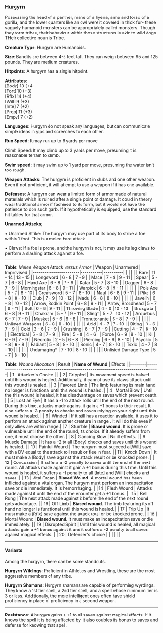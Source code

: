 ### Hurgyrn
Possessing the head of a panther, mane of a hyena, arms and torso of a gorilla, and the lower quarters like an owl were it covered in thick fur- these vaguely humanoid monsters can be appropriately called monsters. Though they form tribes, their behaviour within those structures is akin to wild dogs. THeir collective noun is Tribe. 

**Creature Type**: Hurgyrn are Humanoids.

**Size**: Bandits are between 4-5 feet tall. They can weigh between 95 and 125 pounds. They are medium creatures.

**Hitpoints**: A hurgyrn has a single hitpoint.

**Attributes**:  
[Body] 13 (+4)  
[Fort] 10 (+3)  
[Rflx] 14 (+4)  
[Will] 9  (+3)  
[Inte] 7  (+2)  
[Prcp] 11 (+3)  
[Empy] 7  (+2)  

**Languages**: Hurgyrn do not speak any languages, but can communicate simple ideas in yips and screeches to each other.

**Run Speed**: It may run up to 6 yards per move.

Climb Speed: It may climb up to 3 yards per move, presuming it is reasonable terrain to climb.

**Swim speed**: It may swim up to 1 yard per move, presuming the water isn’t too rough.

**Weapon Attacks**: The hurgyrn is proficient in clubs and one other weapon. Even if not proficient, it will attempt to use a weapon if it has one available.

**Defenses**: A hurgyrn can wear a limited form of armor made of natural materials which is ruined after a single point of damage. It could in theory wear traditional armor if fashined to its form, but it would not have the patience to don such garb. If it hypothetically is equipped, use the standard hit tables for that armor.

**Unarmed Attacks**;

 • Unarmed Strike: The hurgyrn may use part of its body to strike a foe within 1 foot. This is a melee bare attack.

 • Claws: If a foe is prone, and the hurgyrn is not, it may use its leg claws to perform a slashing attack against a foe.

---------------------

**Table**: *Melee Weapon Attack versus Armor*
| Weapon                 | Unarmored | Improvised |
|------------------------|-----------|----------|
|                        |           |          |
| Bare                   | 11 - 14   | 13 - 15  |
| Longsword              | 6 - 8     | 7 - 9   |
| Mace                   | 7 - 9     | 9 - 11  |
| Spear                  | 5 - 7     | 6 - 8   |
| Hand Axe               | 6 - 8     | 7 - 9   |
| Katar                  | 5 - 7     | 8 - 10   |
| Dagger                 | 6 - 8     | 7 - 9   |
| Morningstar            | 6 - 8     | 9 - 11  |
| Warpick                | 6 - 8     | 9 - 11   |
|                        |           |          |
| Pole Axe               | 5 - 7     | 8 - 10   |
| Greatsword             | 5 - 7     | 8 - 10   |
| Maul                   | 6 - 8     | 9 - 11   |
| Pike                   | 6 - 8     | 8 - 10    |
| Club                   | 7 - 9     | 10 - 12  |
| Madu                   | 6 - 8     | 8 - 10   |
|                        |           |          |
| Javelin                | 6 - 8     | 10 - 12   |
| Arrow, Bodkin Point    | 6 - 8     | 9 - 11   |
| Arrow, Broadhead       | 5 - 7     | 9 - 11   |
| Bolt                   | 6 - 8     | 9 - 11   |
| Throwing Blade         | 4 - 6     | 10 - 13  |
| Brusgiata              | 6 - 8     | 9 - 11   |
| Chakram                | 5 - 7     | 9 - 11   |
| Sling*                 | 5 - 7     | 10 - 12  |
| Arquebus               | 6 - 7     | 7 - 9   |
| Musket                 | 5 - 6     | 6 - 8   |
| Tronutonante           | 6 - 8     | 7 - 9   |
|                        |           |          |
| Unlisted Weapons       | 6 - 8     | 8 - 10   |
|                        |           |          |
| Acid                   | 4 - 7     | 7 - 10   |
| Biting                 | 3 - 6     | 7 - 9    |
| Cold                   | 3 - 6     | 7 - 9    |
| Crushing               | 6 - 7     | 7 - 9    |
| Cutting                | 4 - 7     | 8 - 10   |
| Electrical             | 5 - 8     | 7 - 9    |
| Fire                   | 5 - 8     | 4 - 6    |
| Force                  | 6 - 9     | 8 - 10   |
| Ki                     | 6 - 9     | 7 - 9    |
| Necrotic               | 2 - 5     | 6 - 8    |
| Piercing               | 6 - 9     | 8 - 10   |
| Psychic                | 5 - 8     | 6 - 8    |
| Radiant                | 5 - 8     | 8 - 10   |
| Sonic                  | 4 - 7     | 8 - 10   |
| Toxic                  | 4 - 7     | 8 - 10   |
|                        |           |          |
| Undamaging*            | 7 - 10    | 8 - 10   |
|                        |           |          |
| Unlisted Damage Type   | 5 - 7     | 8 - 10   |

**Table**: *Wound Allocation*
| Result | **Name of Wound** | Effects                                                        |
|--------|-------------------|----------------------------------------------------------------|
|   1    | Attacker's Choice |                                                                |
|   2    | Crippled          | Its movement speed is halved until this wound is healed. Additionally, it cannot use its claws attack until this wound is healed.      |
|   3    | Favored Limb      | The limb featuring its main hand no longer is functional until this wound is healed. |
|   4    | Mortal Blow       | Until the this wound is healed, it has disadvantage on saves which prevent death. |
|   5    | Lost an Eye       | It has a -1 to attack rolls until the end of the next round. During this time, attacks made against it gain a +1 bonus to their result. It also suffers a -3 penalty to checks and saves relying on your sight until this wound is healed. |
|   6    | Winded            | If it still has a reaction available, it uses it to perform an attack against another creature in range . It will do this even if only allies are within range.|
|   7    | Stumble | **Biased wound**. It is prone or vulnerable until the end of the round, its choice. If it already suffers from one, it must choose the other. |
|   8    | Glancing Blow     | No ill effects.                                     |
|   9    | Muscle Damage     | It has a -2 to all [Body] checks and saves until this wound is healed. |
|   10   | Painful Wound   | The hurgyrn must succeed a [Will] save with a DV equal to the attack roll result or flee in fear. |
|   11   | Knock Down | It must make a [Body] save against the attack result or be knocked prone. |
|   12   | Concussion | It suffers a -2 penalty to saves until the end of the next round. All attacks made against it gain a +1 bonus during this time. Until this wound is healed, it suffers a -1 penalty to all [Inte] and [Will] checks and saves. |
|   13   | Vital Organ | **Biased Wound**. A mortal wound has been inflicted against a vital organ. The hurgyrn must perform an incapacitation save or die immediately. It is hemorrhaging.  |
|   14   | Flesh Wound | Attacks made against it until the end of the enounter get a +1 bonus. |
|   15   | Bell Rung | The next attack made against it before the end of the next round gets advantage.  |
|   16   | Off Limb | **Biased wound**. The limb featuring its off hand no longer is functional until this wound is healed. |
|   17   | Trip Up           | It must make a [Rflx] save against the attack total or be knocked prone.                                  |
|   18   | Mortal Wound | **Biased wound**. It must make an incapacitation save or die immediately. |
|   19   | Disrupted Spirit | Until this wound is healed, all magical attacks gain a +1 bonus against it and it suffers a -2 penalty to all saves against magical effects. |
|   20   | Defender's choice |                                   |
|        |                                                |                                   |

-----

#### Variants
Among the hurgyrn, there can be some standouts.

**Hurgyrn Wildings**: Proficient in Athletics and Wrestling, these are the most aggressive members of any tribe.

**Hurgyrn Shamans**: Hurgyrn shamans are capable of performing wyrdings. They know a 1st tier spell, a 2nd tier spell, and a spell whose minimum tier is 3 or less. Additionally, the more intelligent ones often have shield proficiency in place of proficiency in a second weapon.

-----

**Resistance**: A hurgyrn gains a +1 to all saves against magical effects. If it knows the spell it is being affected by, it also doubles its bonus to saves and defense for knowing that spell.
